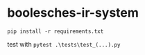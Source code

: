# boolesches-ir-system

`pip install -r requirements.txt`

test with  `pytest .\tests\test_(...).py`
